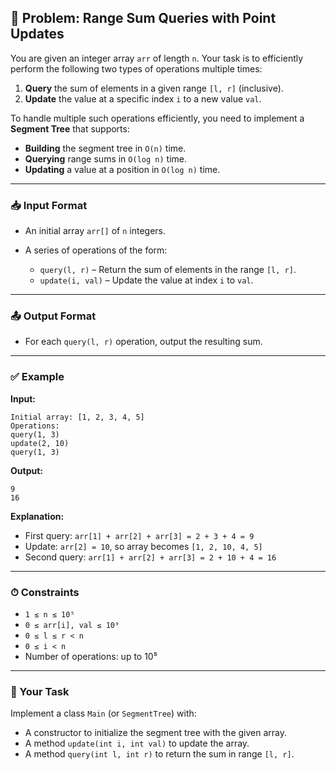 ## 🧮 Problem: Range Sum Queries with Point Updates

You are given an integer array `arr` of length `n`. Your task is to efficiently perform the following two types of operations multiple times:

1. **Query** the sum of elements in a given range `[l, r]` (inclusive).
2. **Update** the value at a specific index `i` to a new value `val`.

To handle multiple such operations efficiently, you need to implement a **Segment Tree** that supports:

* **Building** the segment tree in `O(n)` time.
* **Querying** range sums in `O(log n)` time.
* **Updating** a value at a position in `O(log n)` time.

---

### 📥 Input Format

* An initial array `arr[]` of `n` integers.
* A series of operations of the form:

  * `query(l, r)` – Return the sum of elements in the range `[l, r]`.
  * `update(i, val)` – Update the value at index `i` to `val`.

---

### 📤 Output Format

* For each `query(l, r)` operation, output the resulting sum.

---

### ✅ Example

**Input:**

```text
Initial array: [1, 2, 3, 4, 5]
Operations:
query(1, 3)
update(2, 10)
query(1, 3)
```

**Output:**

```text
9
16
```

**Explanation:**

* First query: `arr[1] + arr[2] + arr[3] = 2 + 3 + 4 = 9`
* Update: `arr[2] = 10`, so array becomes `[1, 2, 10, 4, 5]`
* Second query: `arr[1] + arr[2] + arr[3] = 2 + 10 + 4 = 16`

---

### ⏱ Constraints

* `1 ≤ n ≤ 10⁵`
* `0 ≤ arr[i], val ≤ 10⁹`
* `0 ≤ l ≤ r < n`
* `0 ≤ i < n`
* Number of operations: up to 10⁵

---

### 🚀 Your Task

Implement a class `Main` (or `SegmentTree`) with:

* A constructor to initialize the segment tree with the given array.
* A method `update(int i, int val)` to update the array.
* A method `query(int l, int r)` to return the sum in range `[l, r]`.
